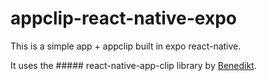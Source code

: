 # appclip-react-native-expo


This is a simple app + appclip built in expo react-native.

It uses the ##### react-native-app-clip library by [Benedikt](https://bndkt.com/about).

